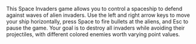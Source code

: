 This Space Invaders game allows you to control a spaceship to defend against waves of alien invaders. Use the left and right arrow keys to move your ship horizontally, press Space to fire bullets at the aliens, and Esc to pause the game. Your goal is to destroy all invaders while avoiding their projectiles, with different colored enemies worth varying point values.

<!-- Generated from commit: 12e06fb4b5ca5596ed4d2e5a6e578a10d37df316 -->